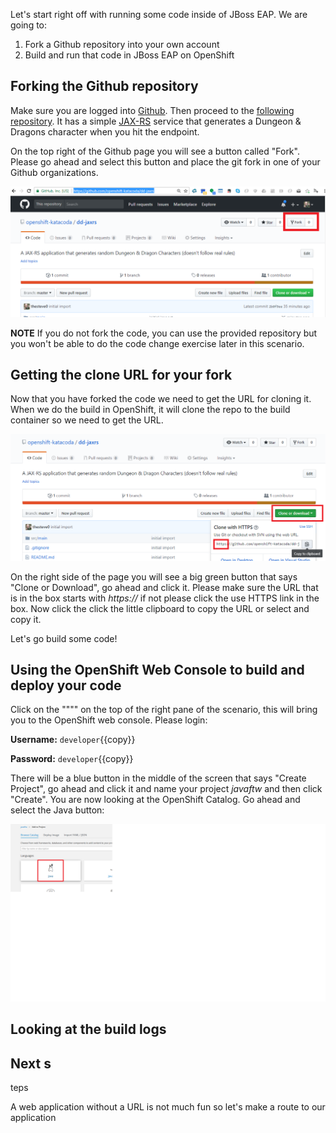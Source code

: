 Let's start right off with running some code inside of JBoss EAP. We are going to:

1. Fork a Github repository into your own account
2. Build and run that code in JBoss EAP on OpenShift

## Forking the Github repository

Make sure you are logged into [Github](https://github.com). Then proceed to the [following repository](https://github.com/openshift-katacoda/dd-jaxrs). 
It has a simple [JAX-RS](https://en.wikipedia.org/wiki/Java_API_for_RESTful_Web_Services) service that generates a Dungeon & Dragons 
character when you hit the endpoint. 

On the top right of the Github page you will see a button called "Fork". Please go ahead and select this button and place the 
git fork in one of your Github organizations. 

![github fork](../../assets/intro-openshift/rhoar-eap/1-fork.png)

__NOTE__ If you do not fork the code, you can use the provided repository but you won't be able to do the code change exercise later in this scenario. 

## Getting the clone URL for your fork

Now that you have forked the code we need to get the URL for cloning it. When we do the build in OpenShift, it will clone the repo to the build container
so we need to get the URL. 

![github clone](../../assets/intro-openshift/rhoar-eap/1-clone.png)

On the right side of the page you will see a big green button that says "Clone or Download", go ahead and click it. Please make sure the URL that is in the 
box starts with _https://_ if not please click the use HTTPS link in the box. Now click the click the little clipboard to copy the URL or select and copy it. 

Let's go build some code! 


## Using the OpenShift Web Console to build and deploy your code

Click on the """" on the top of the right pane of the scenario, this will bring you to the OpenShift web console. 
Please login:

**Username:** ``developer``{{copy}}

**Password:** ``developer``{{copy}}

There will be a blue button in the middle of the screen that says "Create Project", go ahead and click it and name your project
_javaftw_ and then click "Create". You are now looking at the OpenShift Catalog. Go ahead and select the Java button:

![Java Catalog](../../assets/intro-openshift/rhoar-eap/1-java_catalog.png)



## Looking at the build logs


## Next s
teps

A web application without a URL is not much fun so let's make a route to our application